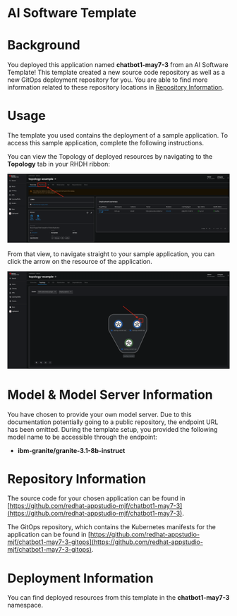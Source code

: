 # AI Software Template

# Background

You deployed this application named **chatbot1-may7-3** from an AI Software Template! This template created a new source code repository as well as a new GitOps deployment repository for you. You are able to find more information related to these repository locations in [Repository Information](#repository-information).

# Usage

The template you used contains the deployment of a sample application. To access this sample application, complete the following instructions.

You can view the Topology of deployed resources by navigating to the **Topology** tab in your RHDH ribbon:

![Topology Ribbon](./images/topology-ribbon.png)

From that view, to navigate straight to your sample application, you can click the arrow on the resource of the application.

![Topology View Application Link](./images/topology-app-link.png)

# Model & Model Server Information
You have chosen to provide your own model server. Due to this documentation potentially going to a public repository, the endpoint URL has been omitted. During the template setup, you provided the following model name to be accessible through the endpoint: 

- **ibm-granite/granite-3.1-8b-instruct**

# Repository Information

The source code for your chosen application can be found in [https://github.com/redhat-appstudio-mjf/chatbot1-may7-3](https://github.com/redhat-appstudio-mjf/chatbot1-may7-3).

The GitOps repository, which contains the Kubernetes manifests for the application can be found in 
[https://github.com/redhat-appstudio-mjf/chatbot1-may7-3-gitops](https://github.com/redhat-appstudio-mjf/chatbot1-may7-3-gitops). 

# Deployment Information

You can find deployed resources from this template in the **chatbot1-may7-3** namespace.
